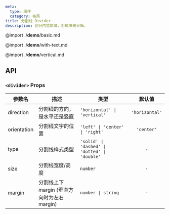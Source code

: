 
```yaml
meta:
  type: 组件
  category: 布局
title: 分割线 Divider
description: 划分内容区域，对模块做分隔。
```

@import ./__demo__/basic.md

@import ./__demo__/with-text.md

@import ./__demo__/vertical.md

## API


### `<divider>` Props

|参数名|描述|类型|默认值|
|---|---|---|:---:|
|direction|分割线的方向，是水平还是竖直|`'horizontal' \| 'vertical'`|`'horizontal'`|
|orientation|分割线文字的位置|`'left' \| 'center' \| 'right'`|`'center'`|
|type|分割线样式类型|`'solid' \| 'dashed' \| 'dotted' \| 'double'`|`-`|
|size|分割线宽度/高度|`number`|`-`|
|margin|分割线上下 margin (垂直方向时为左右 margin)|`number \| string`|`-`|



